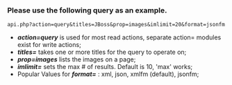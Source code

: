 ### Please use the following query as an example.

```
api.php?action=query&titles=JBoss&prop=images&imlimit=20&format=jsonfm
```
- **_action=query_** is used for most read actions, separate action= modules exist for write actions;
- **_titles=_** takes one or more titles for the query to operate on;
- **_prop=images_** lists the images on a page; 
- **_imlimit=_** sets the max # of results. Default is 10, 'max' works;
- Popular Values for **_format=_**  : xml, json, xmlfm (default), jsonfm;
